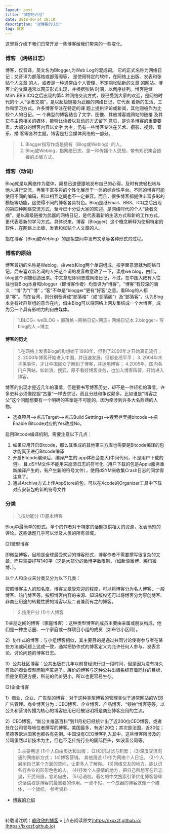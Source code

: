 ```yaml
---
layout: post
title: "博客的介绍"
date: 2018-06-14 10:10
description: "对博客的认识"
tag: 博客
---
```



这里将介绍下我们日常开发一些博客给我们带来的一些变化。
     

### 博客 （网络日志）

博客，仅音译，英文名为Blogger,为Web Log的混成词。
它的正式名称为网络日记；又音译为部落格或部落阁等，
是使用特定的软件，在网络上出版、发表和张贴个人文章
的人，或者是一种通常由个人管理、不定期张贴新的文章
的网站。博客上的文章通常以网员形式出现，并根据张贴
时间，以倒序排列。博客是继MSN.BBS.ICQ之后出现的第4
种网络交流方式，现已受到大家的欢迎，是网络时代的个
人“读者文摘”，是以超级链接为武器的网络日记，它代表
着新的生活、工作和学习方式。许多博客专注在特定的课
题上提供评论或新闻，其他则被作为比较个人的日记。一
个典型的博客结合了文字、图像、其他博客或网站的链接
及其它与主题相关的媒体，能够让读者以互动的方式留下
意见，是许多博客的重要要素。大部分的博客内容以文字
为主，仍有一些博客专注在艺术、摄影、视频、音乐、播
客等各种主题。博客是社会媒体网络的一部分。

> 1. Blogger指写作或是拥有（Blog或Weblog）的人。
> 2. Blog或Weblog，指网络日志，是一种传播个人思想，带有知识集合链接的出版方式。


### 博客（动词）

Blog就是以网络作为载体，简易迅速便捷地发布自己的心得，及时有效轻松地与他人进行交流，再集丰富多彩的个性化展示于一体的综合性平台。不同的博客可能使用不同的编码，所以相互之间也不一定兼容。而且，很多博客都提供丰富多彩的模板等功能，这使得不同的博客各具特色。Blog是继Email、BBS、ICQ之后出现的第四种网络交流方式，至今已十分受大家的欢迎，是网络时代的个人“读者文摘”，是以超级链接为武器的网络日记，是代表着新的生活方式和新的工作方式，更代表着新的学习方式。具体说来，博客（Blogger）这个概念解释为使用特定的软件，在网络上出版，发表和张贴个人文章的人。

指在博客（Blog或Weblog）的虚拟空间中发布文章等各种形式的过程。

### 博客的原始
博客最初的名称是Weblog，由web和log两个单词组成，按字面意思就为网络日记，后来喜欢新名词的人把这个词的发音故意改了一下，读成we blog，由此，blog这个词被创造出来。中文意思即网志或网络日记，不过，在中国大陆有人往往也将Blog本身和blogger（即博客作者）均音译为“博客”。“博客”有较深的涵义：“博”为“广博”；“客”不单是“blogger”更有“好客”之意。看Blog的人都是“客”。而在台湾，则分别音译成“部落格”（或“部落阁”）及“部落客”，认为Blog本身有社群群组的意含在内，借由Blog可以将网络上网友集结成一个大博客，成为另一个具有影响力的自由媒体。
> 1.BLOG= weBLOG = 部落格 =网络日记=网志= 网络日记本
> 2.blogger= 写blog的人 =博主
#### 博客的历史
> 1.在网络上发表Blog的构想始于1998年，但到了2000年才开始真正流行；
> 2. 2000年博客开始进入中国，并迅速发展，但都业绩平平；
> 3. 2004年木子美事件，才让中国民众了解到了博客，并运用博客；
> 4.2005年，国内各门户网站，如新浪、搜狐，原不看好博客业务，也加入博客阵营，开始进入博客。

博客的出现才是近几年的事情，但是要书写博客历史，却不是一件轻松的事情。许多史料必须像挖掘“古董”一样去求证，而且分歧和争议颇多。比如谁是“博客之父”这个问题想要有一个明确的答案是不可能的，因为牵涉到许多大名鼎鼎的人物。



* 选择项目——>点击Target——>点击Build Setttings——>搜索栏里搜bitcode——>把Enable Bitcode对应的Yes改成No。


启用Bitcode编译机制，需要注意以下几点：

1. 如果应用开启Bitcode，那么其集成的其他第三方库也需要是Bitcode编译的包才能真正进行Bitcode编译
2. 开启Bitcode编译后，编译产生的.app体积会变大(中间代码，不是用户下载的包)，且.dSYM文件不能用来崩溃日志的符号化（用户下载的包是Apple服务重新编译产生的，有产生新的符号文件），使用dSYM来收集Crash日志的同学得注意了。
3. 通过Archive方式上传AppStore的包，可以在Xcode的Organizer工具中下载对应安装包的新的符号文件
### 分类
> 1.按功能分
(1)基本博客

Blog中最简单的形式。单个的作者对于特定的话题提供相关的资源，发表简短的评论。这些话题几乎可以涉及人类的所有领域。

(2)微型博客

即微型博客，目前是全球最受欢迎的博客形式，博客作者不需要撰写很复杂的文章，而只需要抒写140字（这是大部分的微博字数限制，（如新浪微博、腾讯微博、）。

以个人和企业来分类又分为以下几类：

按照博客主人的知名度、博客文章受欢迎的程度，可以将博客分为名人博客、一般博客、热门博客等。按照博客内容的来源、知识版权还可以将博客分为原创博客、非商业用途的转载性质的博客以及二者兼而有之的博客。
 
> 2.按用户分
(1)个人博客

1)亲朋之间的博客（家庭博客）：这种类型博客的成员主要由亲属或朋友构成，他们是一种生活圈、一个家庭或一群项目小组的成员（如布谷小区网）。

2）协作式的博客：与小组博客相似，其主要目的是通过共同讨论使得参与者在某些方法或问题上达成一致，通常把协作式的博客定义为允许任何人参与、发表言论、讨论问题的博客日志。

3）公共社区博客：公共出版在几年以前曾经流行过一段时间，但是因为没有持久有效的商业模型而销声匿迹了。廉价的博客与这种公共出版系统有着同样的目标，但是使用更方便，所花的代价更小，所以也更容易生存。

(2)企业博客

1）商业、企业、广告型的博客：对于这种类型博客的管理类似于通常网站的WEB广告管理。商业博客分为：CEO博客、企业博客、产品博客、“领袖”博客等等。以公关和营销传播为核心的博客应用已经被证明将是商业博客应用的主流。

2）CEO博客。“新公关维基百科”到11月初已经统计出了近200位CEO博客，或者处在公司领导地位者撰写的博客。美国最多，有近120位；其次是法国，近30位；英德等欧洲国家也都各有先例。中国没有CEO博客列入其中。这些博客所涉及的公司虽然以新技术为主，但也不乏传统行业的国际巨头，如波音公司等。

> 3.主要用途
(1)个人自由表达和出版；
(2)知识过滤与积累；
(3)深度交流沟通的网络新方式；
(4)博客营销。
> 其他用途
(1)作为网络个人日记。
(2)个人展示自己某个方面的空间，让更多人了解你。
(3)网络交友的地方，能认识各行各业的形形色色的人。
(4)抒发个人感情的地方，把自己所想写在日志里，不受局限，言论自由。
(5)话语权。著名的中文搜索引擎优化博客昝辉说话语权是博客的最重要的作用。一点不假，一个成器的博客就像一个媒体，一个旗帜。
参考资料：

- [博客的介绍](https://baike.baidu.com/item/%E5%8D%9A%E5%AE%A2/124) 


<br>

转载请注明：[赖欣欣的博客](https://lxxxzf.github.io/2016/10/jekyll_tutorials1/) » [点击阅读原文]https://lxxxzf.github.io](https://lxxxzf.github.io)
